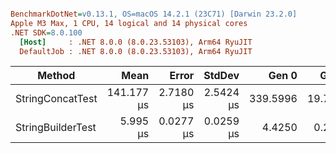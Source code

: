 ``` ini

BenchmarkDotNet=v0.13.1, OS=macOS 14.2.1 (23C71) [Darwin 23.2.0]
Apple M3 Max, 1 CPU, 14 logical and 14 physical cores
.NET SDK=8.0.100
  [Host]     : .NET 8.0.0 (8.0.23.53103), Arm64 RyuJIT
  DefaultJob : .NET 8.0.0 (8.0.23.53103), Arm64 RyuJIT


```
|            Method |       Mean |     Error |    StdDev |    Gen 0 |   Gen 1 |  Gen 2 | Allocated |
|------------------ |-----------:|----------:|----------:|---------:|--------:|-------:|----------:|
|  StringConcatTest | 141.177 μs | 2.7180 μs | 2.5424 μs | 339.5996 | 19.7754 | 3.9063 |  2,774 KB |
| StringBuilderTest |   5.995 μs | 0.0277 μs | 0.0259 μs |   4.4250 |  0.2823 |      - |     36 KB |
